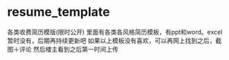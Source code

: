 # resume_template
各类收费简历模版(限时公开)
里面有各类各风格简历模板，有ppt和word。excel暂时没有，后期再持续更新吧
如果以上模板没有喜欢，可以再网上找到之后，截图＋评论  然后楼主看到之后第一时间上传
